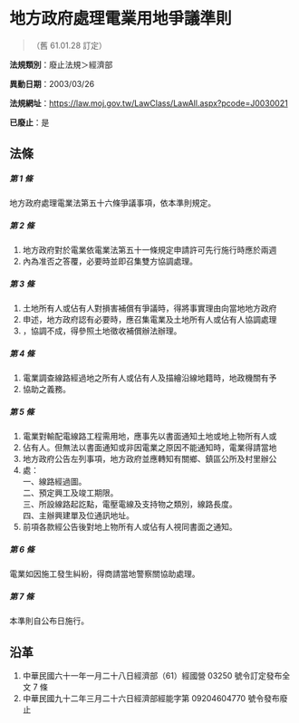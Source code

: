 # 地方政府處理電業用地爭議準則
> （舊 61.01.28 訂定）

**法規類別**：廢止法規＞經濟部

**異動日期**：2003/03/26  

**法規網址**：https://law.moj.gov.tw/LawClass/LawAll.aspx?pcode=J0030021

**已廢止**：是



## 法條
##### 第 1 條
地方政府處理電業法第五十六條爭議事項，依本準則規定。　　

##### 第 2 條
1. 地方政府對於電業依電業法第五十一條規定申請許可先行施行時應於兩週
1. 內為准否之答覆，必要時並即召集雙方協調處理。　　　　

##### 第 3 條
1. 土地所有人或佔有人對損害補償有爭議時，得將事實理由向當地地方政府
1. 申述，地方政府認有必要時，應召集電業及土地所有人或佔有人協調處理
1. ，協調不成，得參照土地徵收補償辦法辦理。　　　　

##### 第 4 條
1. 電業調查線路經過地之所有人或佔有人及描繪沿線地籍時，地政機關有予
1. 協助之義務。

##### 第 5 條
1. 電業對輸配電線路工程需用地，應事先以書面通知土地或地上物所有人或
1. 佔有人。但無法以書面通知或非因電業之原因不能通知時，電業得請當地
1. 地方政府公告左列事項，地方政府並應轉知有關鄉、鎮區公所及村里辦公
1. 處：  
一、線路經過圖。  
二、預定興工及竣工期限。  
三、所設線路起訖點，電壓電線及支持物之類別，線路長度。  
四、主辦興建單及位通訊地址。
1. 前項各款經公告後對地上物所有人或佔有人視同書面之通知。

##### 第 6 條
電業如因施工發生糾紛，得商請當地警察關協助處理。

##### 第 7 條
本準則自公布日施行。

## 沿革
1. 中華民國六十一年一月二十八日經濟部（61）經國營 03250  號令訂定發布全文 7  條
1. 中華民國九十二年三月二十六日經濟部經能字第 09204604770  號令發布廢止
